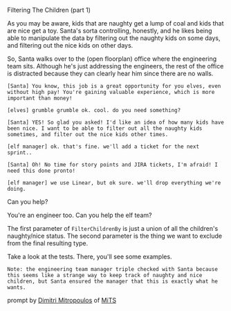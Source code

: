 Filtering The Children (part 1)

As you may be aware, kids that are naughty get a lump of coal and kids that are nice get a toy. Santa's sorta controlling, honestly, and he likes being able to manipulate the data by filtering out the naughty kids on some days, and filtering out the nice kids on other days.

So, Santa walks over to the (open floorplan) office where the engineering team sits. Although he's just addressing the engineers, the rest of the office is distracted because they can clearly hear him since there are no walls.

    [Santa] You know, this job is a great opportunity for you elves, even without high pay! You're gaining valuable experience, which is more important than money!

    [elves] grumble grumble ok. cool. do you need something?

    [Santa] YES! So glad you asked! I'd like an idea of how many kids have been nice. I want to be able to filter out all the naughty kids sometimes, and filter out the nice kids other times.

    [elf manager] ok. that's fine. we'll add a ticket for the next sprint..

    [Santa] Oh! No time for story points and JIRA tickets, I'm afraid! I need this done pronto!

    [elf manager] we use Linear, but ok sure. we'll drop everything we're doing.

Can you help?

You're an engineer too. Can you help the elf team?

The first parameter of `FilterChildrenBy` is just a union of all the children's naughty/nice status. The second parameter is the thing we want to exclude from the final resulting type.

Take a look at the tests. There, you'll see some examples.

    Note: the engineering team manager triple checked with Santa because this seems like a strange way to keep track of naughty and nice children, but Santa ensured the manager that this is exactly what he wants.

prompt by [Dimitri Mitropoulos](https://github.com/dimitropoulos) of [MiTS](https://www.youtube.com/@MichiganTypeScript)
